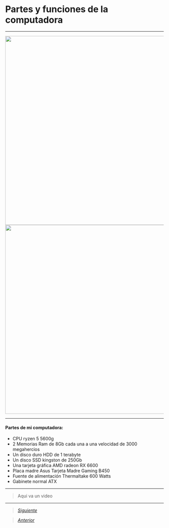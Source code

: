 # Partes y funciones de la computadora

----

<img src="Imagenes/6(1).jpg" height="600">
<img src="Imagenes/7(1).jpg" height="600">

----

#### Partes de mi computadora:

+ CPU ryzen 5 5600g
+ 2 Memorias Ram de 8Gb cada una a una velocidad de 3000 megahercios
+ Un disco duro HDD de 1 terabyte
+ Un disco SSD kingston de 250Gb
+ Una tarjeta gráfica AMD radeon RX 6600 
+ Placa madre Asus Tarjeta Madre Gaming B450
+ Fuente de alimentación Thermaltake 600 Watts
+ Gabinete normal ATX

----

> Aqui va un video

----

> [*Siguiente*](Practica4.md)

> [*Anterior*](Practica2.md)
